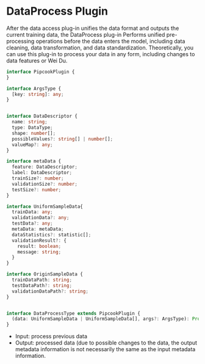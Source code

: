 # DataProcess Plugin

After the data access plug-in unifies the data format and outputs the current training data, the DataProcess plug-in Performs unified pre-processing operations before the data enters the model, including data cleaning, data transformation, and data standardization. Theoretically, you can use this plug-in to process your data in any form, including changes to data features or Wei Du.

```typescript
interface PipcookPlugin {
}

interface ArgsType {
  [key: string]: any;
}


interface DataDescriptor {
  name: string;
  type: DataType;
  shape: number[];
  possibleValues?: string[] | number[];
  valueMap?: any;
}

interface metaData {
  feature: DataDescriptor;
  label: DataDescriptor;
  trainSize?: number;
  validationSize?: number;
  testSize?: number;
}

interface UniformSampleData{
  trainData: any;
  validationData?: any;
  testData?: any;
  metaData: metaData;
  dataStatistics?: statistic[];
  validationResult?: {
    result: boolean;
    message: string;
  }
}

interface OriginSampleData {
  trainDataPath: string;
  testDataPath?: string;
  validationDataPath?: string;
}


interface DataProcessType extends PipcookPlugin {
  (data: UniformSampleData | UniformSampleData[], args?: ArgsType): Promise<UniformSampleData>
}
```

- Input: process previous data
- Output: processed data (due to possible changes to the data, the output metadata information is not necessarily the same as the input metadata information.

